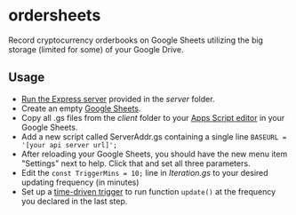 # ordersheets
Record cryptocurrency orderbooks on Google Sheets utilizing the big storage (limited for some) of your Google Drive.
## Usage
- [Run the Express server](https://expressjs.com/en/starter/hello-world.html) provided in the *server* folder.
- Create an empty [Google Sheets](https://www.google.com/sheets/about/).
- Copy all .gs files from the *client* folder to your [Apps Script editor](https://developers.google.com/apps-script/guides/sheets) in your Google Sheets.
- Add a new script called ServerAddr.gs containing a single line `BASEURL = '[your api server url]';`
- After reloading your Google Sheets, you should have the new menu item "Settings" next to help. Click that and set all three parameters.
- Edit the `const TriggerMins = 10;` line in *Iteration.gs* to your desired updating frequency (in minutes)
- Set up a [time-driven trigger](https://developers.google.com/apps-script/guides/triggers/installable#time-driven_triggers) to run function `update()` at the frequency you declared in the last step.

